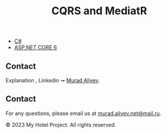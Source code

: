 <!DOCTYPE html>
<html>
<head>
    <link rel="stylesheet" type="text/css" href="styles.css">
</head>
<body>
    <header>
        <h1>CQRS and MediatR</h1>
    </header>
    <nav>
        <ul>
            <li><a href="#">C#</a></li>
            <li><a href="#">ASP.NET CORE 6</a></li>
        </ul>
    </nav>
    <main>
      <section>
            <h2>Contact</h2>
            <p>Explanation , Linkedin ➞ <a href="https://www.linkedin.com/posts/murad-aliyev-85318024b_cqrsmediatr-activity-7083344625318387712-zkGL?utm_source=share&utm_medium=member_desktop">Murad Aliyev</a>.</p>
        </section>
        <section>
            <h2>Contact</h2>
            <p>For any questions, please email us at <a href="mailto:murad.aliyev.net@mail.ru">murad.aliyev.net@mail.ru</a>.</p>
        </section>
    </main>
    <footer>
        <p>&copy; 2023 My Hotel Project. All rights reserved.</p>
    </footer>
</body>
</html>

